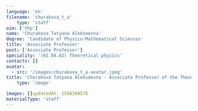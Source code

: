 ```yaml
---
language: 'en'
filename: 'churakova_t_a'
    type: 'staff'
aim: ['thp']
name: 'Churakova Tatyana Alekseevna'
degree: 'Candidate of Physico-Mathematical Sciences'
title: 'Associate Professor'
post: ['Associate Professor']
speciality: '(01.04.02) Theoretical physics'
contacts: []
avatar:
  - src: '/images/churakova_t_a-avatar.jpeg'
title: 'Churakova Tatyana Alekseevna - Associate Professor of the Theoretical physics Department'
    type: 'image'

images: []updatedAt: 1568360578
materialType: 'staff'
---
```


